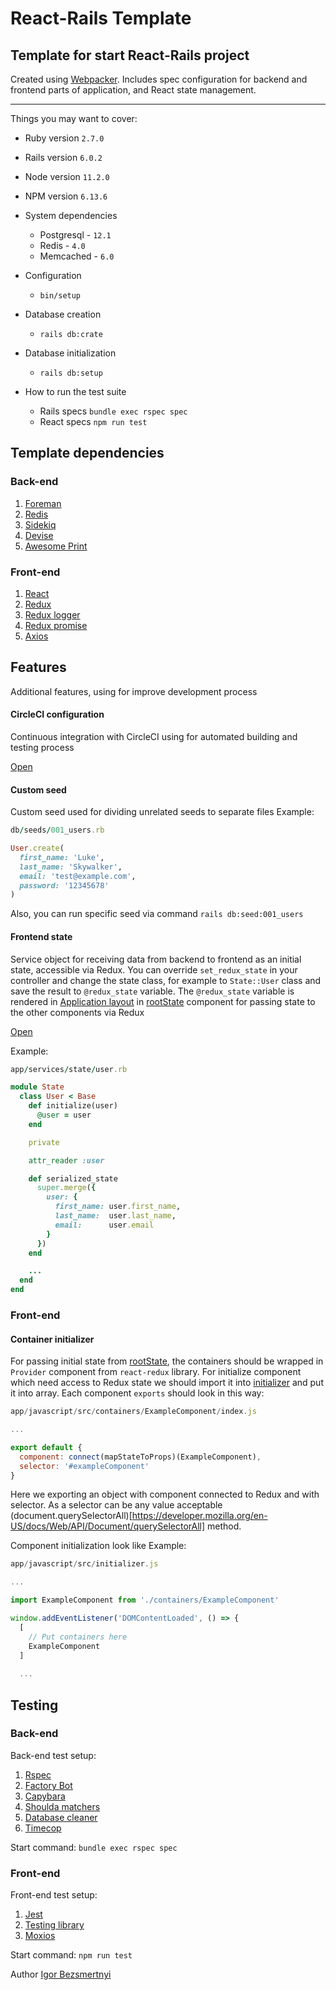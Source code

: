 # React-Rails Template

## Template for start React-Rails project

Created using [Webpacker](https://github.com/rails/webpacker). Includes spec configuration for backend and frontend parts of application, and React state management.

---

Things you may want to cover:

* Ruby version `2.7.0`
* Rails version `6.0.2`
* Node version `11.2.0`
* NPM version `6.13.6`

* System dependencies
  - Postgresql - `12.1`
  - Redis - `4.0`
  - Memcached - `6.0`

* Configuration
  - `bin/setup`

* Database creation
  - `rails db:crate`

* Database initialization
  - `rails db:setup`

* How to run the test suite
  - Rails specs `bundle exec rspec spec`
  - React specs `npm run test`


## Template dependencies

### Back-end
1. [Foreman](https://github.com/ddollar/foreman)
2. [Redis](https://github.com/redis-store/redis-rails)
3. [Sidekiq](https://github.com/mperham/sidekiq)
4. [Devise](https://github.com/heartcombo/devise)
5. [Awesome Print](https://github.com/awesome-print/awesome_print)

### Front-end
1. [React](https://github.com/facebook/react)
2. [Redux](https://github.com/reduxjs/redux)
3. [Redux logger](https://github.com/LogRocket/redux-logger)
4. [Redux promise](https://github.com/redux-utilities/redux-promise)
5. [Axios](https://github.com/axios/axios)

## Features
Additional features, using for improve development process

#### CircleCI configuration
Continuous integration with CircleCI using for automated building and testing process

[Open](./.circleci/config.yml)

#### Custom seed
Custom seed used for dividing unrelated seeds to separate files
Example:
```ruby
db/seeds/001_users.rb

User.create(
  first_name: 'Luke',
  last_name: 'Skywalker',
  email: 'test@example.com',
  password: '12345678'
)
```

Also, you can run specific seed via command `rails db:seed:001_users`

#### Frontend state
Service object for receiving data from backend to frontend as an initial state, accessible via Redux. You can override `set_redux_state` in your controller and change the state class, for example to `State::User` class and save the result to `@redux_state` variable. The `@redux_state` variable is rendered in [Application layout](./app/views/layouts/application.html.erb) in [rootState](./app/javascript/src/containers/RootState/index.js) component for passing state to the other components via Redux

[Open](./app/services/state/base.rb)

Example:
```ruby
app/services/state/user.rb

module State
  class User < Base
    def initialize(user)
      @user = user
    end

    private

    attr_reader :user

    def serialized_state
      super.merge({
        user: {
          first_name: user.first_name,
          last_name:  user.last_name,
          email:      user.email
        }
      })
    end

    ...
  end
end
```

### Front-end

#### Container initializer
For passing initial state from [rootState](./app/javascript/src/containers/RootState/index.js), the containers should be wrapped in `Provider` component from `react-redux` library. For initialize component which need access to Redux state we should import it into [initializer](./app/javascript/src/initializer.js) and put it into array. Each component `exports` should look in this way:
```js
app/javascript/src/containers/ExampleComponent/index.js

...

export default {
  component: connect(mapStateToProps)(ExampleComponent),
  selector: '#exampleComponent'
}
```
Here we exporting an object with component connected to Redux and with selector. As a selector can be any value acceptable (document.querySelectorAll)[https://developer.mozilla.org/en-US/docs/Web/API/Document/querySelectorAll] method.

Component initialization look like
Example:
```js
app/javascript/src/initializer.js

...

import ExampleComponent from './containers/ExampleComponent'

window.addEventListener('DOMContentLoaded', () => {
  [
    // Put containers here
    ExampleComponent
  ]
  
  ...

```

## Testing

### Back-end

Back-end test setup:
1. [Rspec](https://github.com/rspec/rspec-rails)
2. [Factory Bot](https://github.com/thoughtbot/factory_bot_rails)
3. [Capybara](https://github.com/teamcapybara/capybara)
4. [Shoulda matchers](https://github.com/thoughtbot/shoulda-matchers)
5. [Database cleaner](https://github.com/DatabaseCleaner/database_cleaner)
6. [Timecop](https://github.com/travisjeffery/timecop)

Start command: `bundle exec rspec spec`

### Front-end

Front-end test setup:
1. [Jest](https://github.com/facebook/jest)
2. [Testing library](https://github.com/testing-library/react-testing-library)
3. [Moxios](https://github.com/axios/moxios)

Start command: `npm run test`

Author [Igor Bezsmertnyi](https://github.com/igorbezsmertnyi)

